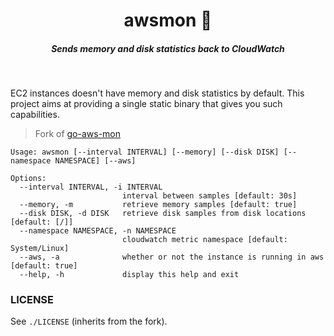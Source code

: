 <h1 align="center">awsmon 📡  </h1>

<h5 align="center">Sends memory and disk statistics back to CloudWatch</h5>

<br/>

EC2 instances doesn't have memory and disk statistics by default. This project aims at providing a single static binary that gives you such capabilities.

> Fork of [go-aws-mon](https://github.com/a3linux/go-aws-mon/)


```
Usage: awsmon [--interval INTERVAL] [--memory] [--disk DISK] [--namespace NAMESPACE] [--aws]

Options:
  --interval INTERVAL, -i INTERVAL
                         interval between samples [default: 30s]
  --memory, -m           retrieve memory samples [default: true]
  --disk DISK, -d DISK   retrieve disk samples from disk locations [default: [/]]
  --namespace NAMESPACE, -n NAMESPACE
                         cloudwatch metric namespace [default: System/Linux]
  --aws, -a              whether or not the instance is running in aws [default: true]
  --help, -h             display this help and exit
```


### LICENSE

See `./LICENSE` (inherits from the fork).

